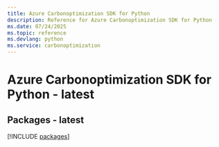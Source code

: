 ```yaml
---
title: Azure Carbonoptimization SDK for Python
description: Reference for Azure Carbonoptimization SDK for Python
ms.date: 07/24/2025
ms.topic: reference
ms.devlang: python
ms.service: carbonoptimization
---
```

# Azure Carbonoptimization SDK for Python - latest
## Packages - latest
[!INCLUDE [packages](carbonoptimization-index.md)]